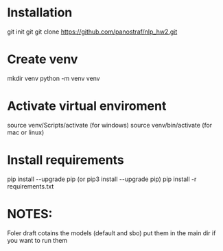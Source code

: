 # Installation
  git init
  git git clone https://github.com/panostraf/nlp_hw2.git

# Create venv
  mkdir venv
  python -m venv venv

# Activate virtual enviroment
  source venv/Scripts/activate (for windows)
  source venv/bin/activate (for mac or linux)

# Install requirements
  pip install --upgrade pip (or pip3 install --upgrade pip)
  pip install -r requirements.txt

# NOTES:
Foler draft cotains the models (default and sbo) put them in the main dir if you want to run them
